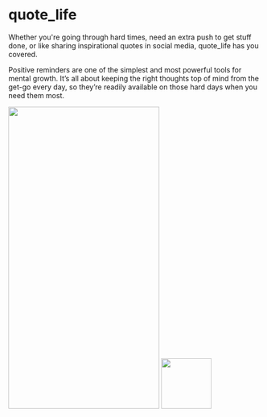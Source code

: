 # quote_life

Whether you're going through hard times, need an extra push to get stuff done, or like sharing inspirational quotes in social media,
quote_life has you covered.

Positive reminders are one of the simplest and most powerful tools for mental growth.
It’s all about keeping the right thoughts top of mind from the get-go every day,
so they’re readily available on those hard days when you need them most.


<break>
<tr>
<td><img src="https://user-images.githubusercontent.com/86804513/130202885-fc8b36b2-40ba-4745-b185-460ca4d188e9.png" width="300" height="600"></td> <td><img src="https://user-images.githubusercontent.com/86804513/130205096-9e13f01c-8307-476e-acf7-135e6dc20bd3.png" width="100" height="100"></td> 
  </tr>
 
